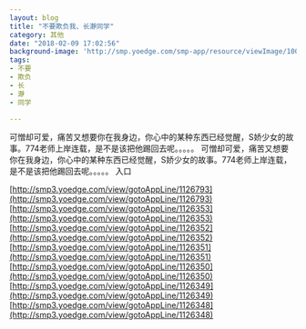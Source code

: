 ```yaml
---
layout: blog
title: "不要欺负我、长瀞同学"
category: 其他
date: "2018-02-09 17:02:56"
background-image: 'http://smp.yoedge.com/smp-app/resource/viewImage/1004568appline.png'
tags:
- 不要
- 欺负
- 长
- 瀞
- 同学

---
```

可憎却可爱，痛苦又想要你在我身边，你心中的某种东西已经觉醒，S娇少女的故事。774老师上岸连载，是不是该把他踢回去呢。。。。。
可憎却可爱，痛苦又想要你在我身边，你心中的某种东西已经觉醒，S娇少女的故事。774老师上岸连载，是不是该把他踢回去呢。。。。。
入口

[http://smp3.yoedge.com/view/gotoAppLine/1126793](http://smp3.yoedge.com/view/gotoAppLine/1126793)
[http://smp3.yoedge.com/view/gotoAppLine/1126353](http://smp3.yoedge.com/view/gotoAppLine/1126353)
[http://smp3.yoedge.com/view/gotoAppLine/1126352](http://smp3.yoedge.com/view/gotoAppLine/1126352)
[http://smp3.yoedge.com/view/gotoAppLine/1126351](http://smp3.yoedge.com/view/gotoAppLine/1126351)
[http://smp3.yoedge.com/view/gotoAppLine/1126350](http://smp3.yoedge.com/view/gotoAppLine/1126350)
[http://smp3.yoedge.com/view/gotoAppLine/1126349](http://smp3.yoedge.com/view/gotoAppLine/1126349)
[http://smp3.yoedge.com/view/gotoAppLine/1126348](http://smp3.yoedge.com/view/gotoAppLine/1126348)

        
